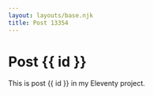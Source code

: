 ```yaml
---
layout: layouts/base.njk
title: Post 13354
---
```


# Post {{ id }}

This is post {{ id }} in my Eleventy project.
